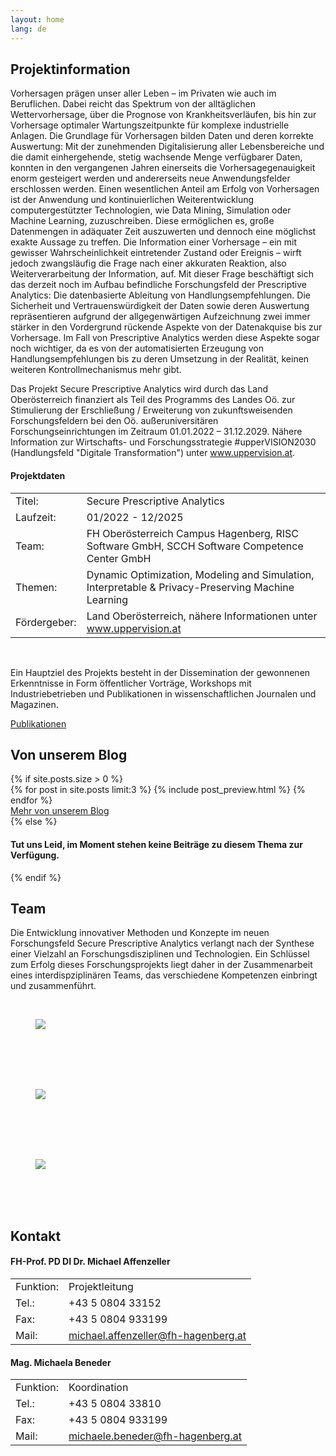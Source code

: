 ```yaml
---
layout: home
lang: de
---
```


<section class="bg-primary-light" id="info">
    <div class="container">
        <h2 class="section-heading">Projektinformation</h2>
        <div class="row">
            <div class="col-lg-12 col-md-12">
                 <p class="text-justify">
                 Vorhersagen prägen unser aller Leben – im Privaten wie auch im Beruflichen. Dabei reicht das Spektrum von der alltäglichen Wettervorhersage, über die Prognose von Krankheitsverläufen, bis hin zur Vorhersage optimaler Wartungszeitpunkte für komplexe industrielle Anlagen. Die Grundlage für Vorhersagen bilden Daten und deren korrekte Auswertung: Mit der zunehmenden Digitalisierung aller Lebensbereiche und die damit einhergehende, stetig wachsende Menge verfügbarer Daten, konnten in den vergangenen Jahren einerseits die Vorhersagegenauigkeit enorm gesteigert werden und andererseits neue Anwendungsfelder erschlossen werden. Einen wesentlichen Anteil am Erfolg von Vorhersagen ist der Anwendung und kontinuierlichen Weiterentwicklung computergestützter Technologien, wie Data Mining, Simulation oder Machine Learning, zuzuschreiben. Diese ermöglichen es, große Datenmengen in adäquater Zeit auszuwerten und dennoch eine möglichst exakte Aussage zu treffen. Die Information einer Vorhersage – ein mit gewisser Wahrscheinlichkeit eintretender Zustand oder Ereignis – wirft jedoch zwangsläufig die Frage nach einer akkuraten Reaktion, also Weiterverarbeitung der Information, auf. Mit dieser Frage beschäftigt sich das derzeit noch im Aufbau befindliche Forschungsfeld der Prescriptive Analytics: Die datenbasierte Ableitung von Handlungsempfehlungen. Die Sicherheit und Vertrauenswürdigkeit der Daten sowie deren Auswertung repräsentieren aufgrund der allgegenwärtigen Aufzeichnung zwei immer stärker in den Vordergrund rückende Aspekte von der Datenakquise bis zur Vorhersage. Im Fall von Prescriptive Analytics werden diese Aspekte sogar noch wichtiger, da es von der automatisierten Erzeugung von Handlungsempfehlungen bis zu deren Umsetzung in der Realität, keinen weiteren Kontrollmechanismus mehr gibt. 
                </p>
                <p class="text-justify">
                    Das Projekt Secure Prescriptive Analytics wird durch das Land Oberösterreich finanziert als Teil des Programms des Landes Oö. zur Stimulierung der Erschließung / Erweiterung von zukunftsweisenden Forschungsfeldern bei den Oö. außeruniversitären Forschungseinrichtungen im Zeitraum 01.01.2022 – 31.12.2029. Nähere Information zur Wirtschafts- und Forschungsstrategie #upperVISION2030 (Handlungsfeld "Digitale Transformation") unter <a href="{{ site.data.i18n.t.footer.uv30-link[_lang] }}">www.uppervision.at</a>.
                </p>
            </div>
            <div class="col-lg-12 col-md-12 facts">
                <div>
                <h4 class="info-headline">Projektdaten</h4>
                <table class="info-table">
                    <tr><td>Titel:</td><td>Secure Prescriptive Analytics</td></tr>
                    <tr><td>Laufzeit:</td><td>01/2022 - 12/2025</td></tr>
                    <tr><td>Team:</td><td>FH Oberösterreich Campus Hagenberg, RISC Software GmbH, SCCH Software Competence Center GmbH</td></tr>
                    <tr><td>Themen:</td><td>Dynamic Optimization, Modeling and Simulation, Interpretable & Privacy-Preserving Machine Learning</td></tr>
                    <tr><td>Fördergeber:</td><td>Land Oberösterreich, nähere Informationen unter <a href="{{ site.data.i18n.t.footer.uv30-link[_lang] }}">www.uppervision.at</a></td></tr>
                </table>
                </div>
            </div>
        </div>
        <div class="row">
            <div class="col-lg-12 col-md-12">
                <br/>
                <p class="text-justify">Ein Hauptziel des Projekts besteht in der Dissemination der gewonnenen Erkenntnisse in Form öffentlicher Vorträge, Workshops mit Industriebetrieben und Publikationen in wissenschaftlichen Journalen und Magazinen.</p>
                <a href="/publications" id="btn-publications" class="btn btn-xl btn-slim-primary">Publikationen</a>
            </div>
        </div>
    </div>
</section>

<section class="bg-dark" id="blog">
    <div class="container">
        <h2>Von unserem Blog</h2>
        {% if site.posts.size > 0 %}
        <div class="row">
            <div class="col-lg-12 col-md-12">
                {% for post in site.posts limit:3 %}
                    {% include post_preview.html %}
                {% endfor %}
            </div>
        </div>
        <div class="row">
            <div class="col-lg-12 text-right">
                <a href="/blog" id="btn-blog" class="btn btn-xl btn-slim-primary blog-button">Mehr von unserem Blog</a>
            </div>
        </div>
        {% else %}
        <div class="row"><div class="col-lg-12"><h4>Tut uns Leid, im Moment stehen keine Beiträge zu diesem Thema zur Verfügung.</h4></div></div>
        {% endif %}
    </div>
</section>

<section class="" id="team">
    <div class="container">
        <h2 class="section-heading">Team</h2>
            <div class="row">
            <div class="col-lg-12 col-md-12 col-sm-12">
                <p>Die Entwicklung innovativer Methoden und Konzepte im neuen Forschungsfeld Secure Prescriptive Analytics verlangt nach der Synthese einer Vielzahl an Forschungsdisziplinen und Technologien. Ein Schlüssel zum Erfolg dieses Forschungsprojekts liegt daher in der Zusammenarbeit eines interdispziplinären Teams, das verschiedene Kompetenzen einbringt und zusammenführt.</p>
            </div>
        </div>
    </div>
    <div class="container">
        <div class="row image-row">
            <div class="col-lg-4 col-md-12 text-center topic-box">
                <a target="_blank" href="{{ site.data.links.fhooe }}"><br/>
                <figure class="image-box"><img id="image-fhlogo" src="/{{ site.data.assets.image-fhlogo }}" /></figure>
                <br/><br/><br/></a>
            </div>
            <div class="col-lg-4 col-md-12 text-center topic-box">            
                <a target="_blank" href="{{ site.data.links.risc }}"><br/>
                <figure class="image-box"><img id="image-risclogo" src="/{{ site.data.assets.image-risclogo }}" /></figure>
                <br/><br/><br/></a>
            </div>
            <div class="col-lg-4 col-md-12 text-center topic-box">
                <a target="_blank" href="{{ site.data.links.scch }}"><br/>
                <figure class="image-box"><img id="image-scchlogo" src="/{{ site.data.assets.image-scchlogo }}" /></figure>
                <br/><br/><br/></a>
            </div>
        </div>
    </div>

</section>

<!-- <section class="" id="partners">
    <div class="container">
        <h2 class="section-heading">Partner</h2>
    </div>
</section> -->

<section class="bg-secondary" id="contact">
    <div class="container text-justify">
        <h2 class="section-heading">Kontakt</h2>
        <div class="row contact-info">
            <div class="col-lg-6 col-md-12">
                <h4>FH-Prof. PD DI Dr. Michael Affenzeller</h4>
                <table class="info-table">
                    <tr><td>Funktion:</td><td>Projektleitung</td></tr>
                    <tr><td>Tel.:</td><td>+43 5 0804 33152</td></tr>
                    <tr><td>Fax:</td><td>+43 5 0804 933199</td></tr>
                    <tr><td>Mail:</td><td><a href="mailto:michael.affenzeller@fh-hagenberg.at">michael.affenzeller@fh-hagenberg.at</a></td></tr>
                </table>
            </div>
            <div class="col-lg-6 col-md-12">
                <h4>Mag. Michaela Beneder</h4>
                <table class="info-table">
                    <tr><td>Funktion:</td><td>Koordination</td></tr>
                    <tr><td>Tel.:</td><td>+43 5 0804 33810</td></tr>
                    <tr><td>Fax:</td><td>+43 5 0804 933199</td></tr>
                    <tr><td>Mail:</td><td><a href="mailto:michaela.beneder@fh-hagenberg.at">michaele.beneder@fh-hagenberg.at</a></td></tr>
                </table>
            </div>
        </div>
    </div>
</section>

<section class="map-section">
    <div id="map"></div>
</section>